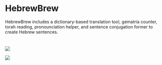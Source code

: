 # HebrewBrew
HebrewBrew includes a dictionary-based translation tool, gematria counter, torah reading, pronounciation helper, and sentence conjugation former to create Hebrew sentences.

# 
![](https://ipfs.io/ipfs/Qme2HCRGHs8DfhAAFxVPwHbZoNJmwysgrwozTMjxmu5Qpi)

![](https://ipfs.io/ipfs/QmbTYDg1aQApiS4MghBn4KE6rh7zo9fh3edDiJJuLtj8ba)
